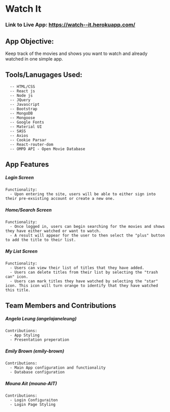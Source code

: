# Watch It

### Link to Live App: https://watch--it.herokuapp.com/

## App Objective: 
Keep track of the movies and shows you want to watch and already watched in one simple app. 

## Tools/Lanugages Used:
```
  -- HTML/CSS
  -- React js
  -- Node js
  -- JQuery
  -- Javascript 
  -- Bootstrap 
  -- MongoDB
  -- Mongoose
  -- Google Fonts 
  -- Material UI
  -- SASS
  -- Axios
  -- Cookie Parsar 
  -- React-router-dom
  -- OMPD API - Open Movie Database
```

## App Features 

##### Login Screen
```
Functionality:
  - Upon entering the site, users will be able to either sign into their pre-exsisting account or create a new one. 
```

##### Home/Search Screen 
```
Functionality:
  - Once logged in, users can begin searching for the movies and shows they have either watched or want to watch.
  - A result will appear for the user to then select the "plus" button to add the title to their list.
```

##### My List Screen
```
Functionality:
  - Users can view their list of titles that they have added.
  - Users can delete titles from their list by selecting the "trash can" icon.
  - Users can mark titles they have watched by selecting the "star" icon. This icon will turn orange to identify that they have watched this title. 
```

## Team Members and Contributions

##### Angela Leung (angelajaneleung)
```
Contributions:
  - App Styling
  - Presentation preperation 
```
##### Emily Brown (emily-brown)
```
Contributions:
  - Main App configuration and functionality 
  - Database configuration 
```
##### Mouna Ait (mouna-AIT)
```
Contributions:
  - Login Configuraiton
  - Login Page Styling 
```